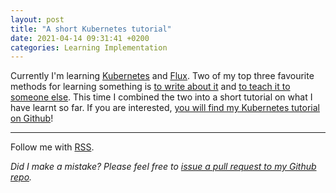 ```yaml
---
layout: post
title: "A short Kubernetes tutorial"
date: 2021-04-14 09:31:41 +0200
categories: Learning Implementation
---
```


Currently I'm learning [Kubernetes](https://kubernetes.io/) and [Flux](https://fluxcd.io/). Two of my top three favourite methods for learning something is [to write about it](https://sundin.github.io/) and [to teach it to someone else](https://fs.blog/2012/04/feynman-technique/). This time I combined the two into a short tutorial on what I have learnt so far. If you are interested, [you will find my Kubernetes tutorial on Github](https://github.com/Sundin/kubernetes-tutorial)!

---

Follow me with [RSS](https://sundin.github.io/feed.xml).

_Did I make a mistake? Please feel free to [issue a pull request to my Github repo](https://github.com/Sundin/sundin.github.io)._
